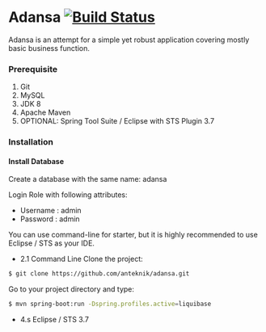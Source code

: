 # Adansa [![Build Status](https://secure.travis-ci.org/anteknik/adansa.png?branch=master)](https://travis-ci.org/anteknik/adansa)
Adansa is an attempt for a simple yet robust application covering mostly basic business function.

### Prerequisite
1. Git 
2. MySQL
3. JDK 8
4. Apache Maven
5. OPTIONAL: Spring Tool Suite / Eclipse with STS Plugin 3.7

### Installation
#### Install Database
        
 Create a database with the same name:  adansa

Login Role with following attributes:
* Username : admin
* Password : admin

You can use command-line for starter, but it is highly recommended to use Eclipse / STS as your IDE.
* 2.1 Command Line
Clone the project:
```sh
$ git clone https://github.com/anteknik/adansa.git
```
Go to your project directory and type:
```sh
$ mvn spring-boot:run -Dspring.profiles.active=liquibase
```
* 4.s Eclipse / STS 3.7
